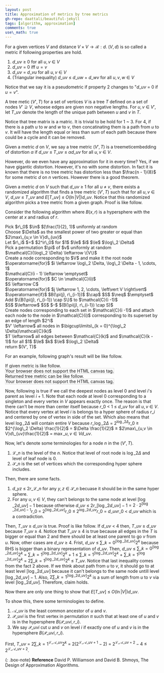 ```yaml
---
layout: post
title: Approximation of metrics by tree metrics
gh-repo: daattali/beautiful-jekyll
tags: [algorithm, approximation]
comments: true
use\_math: true
---
```


For a given vertices $V$ and distance $V \times V \rightarrow \mathcal{R} : d$.
$(V,d)$ is so called a metric if following properties are hold.

1. $d\_{uv}$ $\ge$ $0$ for all $u,v$ $\in$ $V$
2. $d\_{uv}$ $=$ $0$ iff $u = v$
3. $d\_{uv}$ $=$ $d\_{vu}$ for all $u,v$ $\in$ $V$
4. (Triangular inequality) $d\_{uv}$ $\le$ $d\_{uw}$ $+$ $d\_{wv}$ for all $u,v,w$ $\in$ $V$

Notice that we say it is a pseudometric if property 2 changes to "$d\_{uv}$ $=$ $0$ if $u = v$".

A tree metic $(V', T)$ for a set of vertices $V$ is a tree $T$ defined on a set of nodes $V' \supseteq V$, whoese edges are given non negative lengths.
For $u,v$ $\in$ $V'$, let $T\_{uv}$ denote the length of the unique path between $u$ and $v$ in $T$.

Notice that tree matrix is a matric.
It is trivial to be hold for 1 ~ 3.
For 4, if there is a path $u$ to $w$ and $w$ to $v$, then concatinating them is a path from $u$ to $v$.
It will have the length equal or less than sum of each path because there could be a cycle and it can be removed.

Given a metric $d$ on $V$, we say a tree metric $(V', T)$ is a $\operatorname{tree metic embedding}$ of distortion $\alpha$ if $d\_{uv}$ $\le$ $T\_{uv}$ $\le$ $\alpha d\_{uv}$ for all $u,v$ $\in$ $V$.

However, do we even have any approximation for it in every time?
Yes, if we have gigantic distortion.
However, it's no with some distortion.
In fact it is known that there is no tree metric has distortion less than $\frac{n - 1}{8}$ for some metric $d$ on $n$ vertices.
However there is a good theorem.

Given a metric $d$ on $V$ such that $d\_{uv}$ $\ge$ $1$ for all $u$ $\neq$ $v$, there exists a randomized algorithm that finds a tree metric $(V', T)$ such that for all $u, v$ $\in$ $V$, $d\_{uv}$ $\le$ $T\_{uv}$ and $E[T\_{uv}]$ $\le$ $O(\ln \left\vert V \right\vert)d\_{uv}$.
Notice that this randomized algorithm picks a tree metric from a given graph.
Proof is like follow.

Consider the following algorithm where $B(x, r)$ is a hypersphere with the center at $x$ and radius of $r$.
<div class="alg">
    Pick $r\_0$ $\in$ $[\frac{1}{2}, 1)$ uniformly at random<br>
    Choose $\Delta$ as the smallest power of two greater or equal than $2\max\_{u,v \in V}d\_{uv}$<br>
    Let $r\_i$ $=$ $2^ir\_0$ for $1$ $\le$ $i$ $\le$ $\log\_2 \Delta$<br>
    Pick a permutation $\pi$ of $v$ uniformly at random<br>
    $\mathcal{C}(\log\_2 \Delta) \leftarrow \{V\}$<br>
    Create a node corresponding to $V$ and make it the root node<br>
    $\operatorname{for}$ $i \leftarrow \log\_2 \Delta, \log\_2 \Delta - 1, \cdots, 1$
    <div class="alg">
        $\mathcal{C}(i - 1) \leftarrow \emptyset$<br>
        $\operatorname{for}$ $C \in \mathcal{C}(i)$
        <div class="alg">
            $S \leftarrow C$<br>
            $\operatorname{for}$ $j \leftarrow 1, 2, \cdots, \left\vert V \right\vert$<br>
            <div class="alg">
                $\operatorname{if}$ $B(\pi(j), r\_{i-1})$ $\cap$ $S$ $\neq$ $\emptyset$<br>
                <div class="alg">
                    Add $\{B(\pi(j), r\_{i-1}) \cap S\}$ to $\mathcal{C}(i -1)$<br>
                    $S$ $\leftarrow$ $S$ $-$ $(B(\pi(j), r\_{i-1}) \cap S)$
                </div>
            </div>
            Create nodes corresponding to each set in $\mathcal{C}(i -1)$ and attach each node to the node in $\mathcal{C}(i)$ corresponding to its superset by an edge of length $2^i$
        </div> 
    </div>
    $V' \leftarrow$ all nodes in $\bigcup\limits\_{k = 0}^{\log\_2 \Delta}\mathcal{C}(k)$<br>
    $T \leftarrow$ all edges between $\mathcal{C}(k)$ and $\mathcal{C}(k - 1)$ for all $1$ $\le$ $k$ $\le$ $\log\_2 \Delta$<br>
    return $(V', T)$ 
</div>

For an example, following graph's result will be like follow.

If given metric is like follow.<br>
<canvas id="canvas1" width="200" height="200" style="border:1px solid #d3d3d3;">
    Your browser does not support the HTML canvas tag.</canvas><br>
Returned tree metric can be like follow.<br>
<canvas id="canvas2" width="200" height="200" style="border:1px solid #d3d3d3;">
    Your browser does not support the HTML canvas tag.</canvas><br>
<script language = "javascript">
    let c = document.getElementById("canvas1");
    let ctx = c.getContext("2d");
    ctx.fillStyle = "white";
    ctx.beginPath();
    ctx.arc(100, 100, 80, 0, 2*Math.PI);
    ctx.stroke();
    ctx.beginPath();
    ctx.arc(100, 180, 10, 0, 2*Math.PI);
    ctx.stroke();
    ctx.fill();
    ctx.beginPath();
    ctx.arc(100, 20, 10, 0, 2*Math.PI);
    ctx.stroke();
    ctx.fill();
    ctx.beginPath();
    ctx.arc(20, 100, 10, 0, 2*Math.PI);
    ctx.stroke();
    ctx.fill();
    ctx.beginPath();
    ctx.arc(180, 100, 10, 0, 2*Math.PI);
    ctx.stroke();
    ctx.fill();
    ctx.textAlign = "center";
    ctx.fillStyle = "red";
    ctx.font = "20px Arial";
    ctx.fillText('A', 100, 180);
    ctx.fillText('B', 100, 20);
    ctx.fillText('C', 20, 100);
    ctx.fillText('D', 180, 100);
    ctx.fillText('1', 44, 44);
    ctx.fillText('1', 156, 44);
    ctx.fillText('1', 44, 156);
    ctx.fillText('1', 156, 156);
    c = document.getElementById("canvas2");
    ctx = c.getContext("2d");
  	ctx.beginPath();
    ctx.fillStyle = "black";
  	ctx.moveTo(175, 170);
  	ctx.lineTo(125, 110);
  	ctx.lineTo(100, 40);
  	ctx.lineTo(75, 110);
  	ctx.lineTo(25, 170);
  	ctx.moveTo(75, 110);
  	ctx.lineTo(75, 170);
  	ctx.moveTo(75, 110);
  	ctx.lineTo(125, 170);
    ctx.stroke();
    ctx.fillStyle = "white";
    ctx.beginPath();
    ctx.arc(25, 170, 20, 0, 2*Math.PI);
    ctx.stroke();
    ctx.fill();
    ctx.beginPath();
    ctx.arc(75, 170, 20, 0, 2*Math.PI);
    ctx.stroke();
    ctx.fill();
    ctx.beginPath();
    ctx.arc(125, 170, 20, 0, 2*Math.PI);
    ctx.stroke();
    ctx.fill();
    ctx.beginPath();
    ctx.arc(175, 170, 20, 0, 2*Math.PI);
    ctx.stroke();
    ctx.fill();
    ctx.beginPath();
    ctx.arc(75, 110, 20, 0, 2*Math.PI);
    ctx.stroke();
    ctx.fill();
    ctx.beginPath();
    ctx.arc(125, 110, 20, 0, 2*Math.PI);
    ctx.stroke();
    ctx.fill();
    ctx.beginPath();
    ctx.arc(100, 40, 20, 0, 2*Math.PI);
    ctx.stroke();
    ctx.fill();
    ctx.textAlign = "center";
    ctx.fillStyle = "red";
    ctx.font = "15px Arial";
    ctx.fillText('4', 80, 80);
    ctx.fillText('4', 120, 80);
    ctx.fillText('2', 160, 140);
    ctx.fillText('2', 110, 140);
    ctx.fillText('2', 65, 145);
    ctx.fillText('2', 45, 140);
    ctx.fillText('{A,B,C,D}', 100, 40);
    ctx.fillText('{A,B,C}', 75, 110);
    ctx.fillText('{D}', 125, 110);
    ctx.fillText('{A}', 25, 170);
    ctx.fillText('{B}', 75, 170);
    ctx.fillText('{C}', 125, 170);
    ctx.fillText('{D}', 175, 170);
</script>

Now, following is true if we call the deepest nodes as level 0 and level $i$'s parent as level $i + 1$.
Note that each node at level 0 corresponding to a singleton and every vertex in $V$ appears exactly once.
The reason is that there can't be more than center itself because $r\_0$ $<$ $1$ $\le$ $d\_{uv}$ for all $u,v$ $\in$ $V$.
Notice that every vertex at level $i$ is belongs to a hyper sphere of radius $r\_i$ and centered by one of vertex in side of the set.
Which also means that level $\log\_2 \Delta$ will contain entire $V$ because $r\_{\log\_2 \Delta}$ $=$ $2^{\log\_2 \Delta} r\_0$ $\ge$ $2^{\log\_2 \Delta} \frac{1}{2}$ $=$ $\Delta \frac{1}{2}$ $\ge$ $2\max\_{u,v \in V}d\_{uv}\frac{1}{2}$ $=$ $\max\_{u,v \in V}d\_{uv}$.

Now, let's denote some terminologies for a node $n$ in the $(V', T)$.
1. $\mathcal{L}\_n$ is the level of the $n$. Notice that level of root node is $\log\_2 \Delta$ and level of leaf node is $0$.
2. $\mathcal{S}\_n$ is the set of vertices which the corresponding hyper sphere includes.

Then, there are some facts.
1. $d\_{yz}$ $\le$ $2r\_{\mathcal{L}\_n}$ for any $y,z$ $\in$ $\mathcal{S}\_n$ becuase it should be in the same hyper sphere.
2. For any $u,v$ $\in$ $V$, they can't belongs to the same node at level $[\log\_2 d\_{uv}] - 1$ because otherwise $d\_{uv}$ $\le$ $2r\_{[\log\_2 d\_{uv}] - 1}$ $=$ $2 \cdot 2^{[\log\_2 d\_{uv}] - 1}r\_0$ $=$ $2^{[\log\_2 d\_{uv}]}r\_0$ $\le$ $2^{\log\_2 d\_{uv}}r\_0$ $=$ $d\_{uv}r\_0$ $<$ $d\_{uv}$ which is a contradiction.

Then, $T\_{uv}$ $\ge$ $d\_{uv}$ is true.
Proof is like follow.
If $d\_{uv}$ $<$ $4$ then, $T\_{uv}$ $\ge$ $d\_{uv}$ because $T\_{uv}$ $\ge$ $4$.
Notice that $T\_{uv}$ $\ge$ $4$ is true because all edges in the $T$ is bigger or equal than $2$ and there should be at least one parent to go $v$ from $u$.
Now, other cases are $d\_{uv}$ $\ge$ $4$.
Frist, $d\_{uv}$ $\le$ $\sum\limits\_{k = 0}^{[\log\_2 d\_{uv}]} 2^k$ because RHS is bigger than a binary representation of $d\_{uv}$.
Then, $d\_{uv}$ $\le$ $\sum\limits\_{k = 0}^{[\log\_2 d\_{uv}]} 2^k$ $=$ $\sum\limits\_{k = 1}^{[\log\_2 d\_{uv}]} 2^k$ $+$ $1$ $\le$ $\sum\limits\_{k = 1}^{[\log\_2 d\_{uv}]} 2^k$ $+$ $\sum\limits\_{k = 1}^{[\log\_2 d\_{uv}]} 2^k$ $=$ $2\sum\limits\_{k = 1}^{[\log\_2 d\_{uv}]} 2^k$ $\le$ $T\_{uv}$.
Notice that last inequality comes from the fact 2 above.
If we think about path from $u$ to $v$, it should go to at least level $[\log\_2 d\_{uv}]$ because it can't belongs to the same node untill level $[\log\_2 d\_{uv}] - 1$.
Also, $2\sum\limits\_{k = 1}^{[\log\_2 d\_{uv}]} 2^k$ is a sum of length from $u$ to $v$ via level $[\log\_2 d\_{uv}]$.
Therefore, claim holds.

Now there are only one thing to show that $E[T\_{uv}]$ $\le$ $O(\ln \left\vert V \right\vert)d\_{uv}$.

To show this, there some terminologies to define.

1. $\mathcal{A}\_{uv}$ is the least common ancestor of $u$ and $v$.
2. $\mathcal{P}\_{uvi}$ is the first vertex in permutation $\pi$ such that at least one of $u$ and $v$ is in the hypersphere $B(\mathcal{P}\_{uvi}, r\_i)$.
3. We say $\mathcal{P}\_{uvi}$ cut $u$ and $v$ on level $i$ if exactly one of $u$ and $v$ is in the hypersphere $B(\mathcal{P}\_{uvi}, r\_i)$.

First, $T\_{uv}$ $=$
$2\sum\_{k=1}^{\mathcal{L}\_{\mathcal{A}\_{uv}}}2^k$ $=$
$2(2^{\mathcal{L}\_{\mathcal{A}\_{uv}} + 1} - 2)$ $=$ 
$2^{\mathcal{L}\_{\mathcal{A}\_{uv}} + 2} - 4$ $\le$ 
$2^{\mathcal{L}\_{\mathcal{A}\_{uv}} + 2}$.



{: .box-note}
**Reference** David P. Williamson and David B. Shmoys, The Design of Approximation Algorithms.